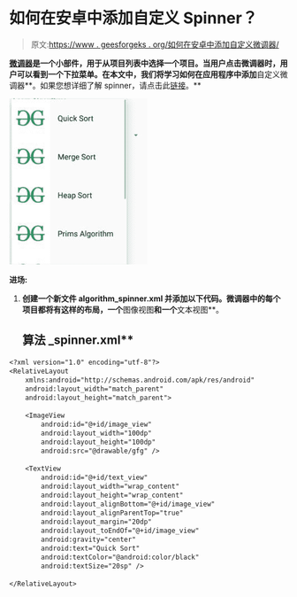 # 如何在安卓中添加自定义 Spinner？

> 原文:[https://www . geesforgeks . org/如何在安卓中添加自定义微调器/](https://www.geeksforgeeks.org/how-to-add-custom-spinner-in-android/)

[**微调器**](https://www.geeksforgeeks.org/spinner-in-android-using-java-with-example/)**是一个小部件，用于从项目列表中选择一个项目。当用户点击微调器时，用户可以看到一个下拉菜单。在本文中，我们将学习如何在应用程序中添加**自定义微调器**。如果您想详细了解 spinner，请点击此[链接](https://developer.android.com/guide/topics/ui/controls/spinner)。**

**![](img/438de4bc946edfa03acbac5d568f068e.png)**

****进场:****

1.  **创建一个新文件 **algorithm_spinner.xml** 并添加以下代码。微调器中的每个项目都将有这样的布局，一个**图像视图**和一个**文本视图**。

    ## 算法 _spinner.xml** 

```
<?xml version="1.0" encoding="utf-8"?>
<RelativeLayout
    xmlns:android="http://schemas.android.com/apk/res/android"
    android:layout_width="match_parent"
    android:layout_height="match_parent">

    <ImageView
        android:id="@+id/image_view"
        android:layout_width="100dp"
        android:layout_height="100dp"
        android:src="@drawable/gfg" />

    <TextView
        android:id="@+id/text_view"
        android:layout_width="wrap_content"
        android:layout_height="wrap_content"
        android:layout_alignBottom="@+id/image_view"
        android:layout_alignParentTop="true"
        android:layout_margin="20dp"
        android:layout_toEndOf="@+id/image_view"
        android:gravity="center"
        android:text="Quick Sort"
        android:textColor="@android:color/black"
        android:textSize="20sp" />

</RelativeLayout>
```